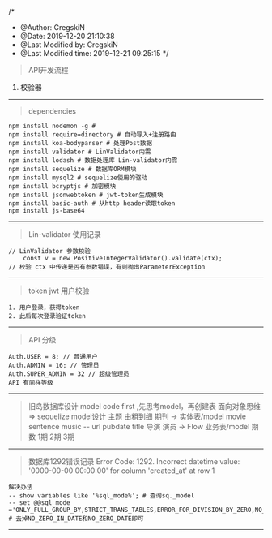 /*
 * @Author: CregskiN 
 * @Date: 2019-12-20 21:10:38 
 * @Last Modified by: CregskiN
 * @Last Modified time: 2019-12-21 09:25:15
 */
 
> API开发流程
1. 校验器


---
> dependencies
```
npm install nodemon -g #
npm install require=directory # 自动导入+注册路由
npm install koa-bodyparser # 处理Post数据
npm install validator # LinValidator内需
npm install lodash # 数据处理库 Lin-validator内需
npm install sequelize # 数据库ORM模块
npm install mysql2 # sequelize使用的驱动
npm install bcryptjs # 加密模块
npm install jsonwebtoken # jwt-token生成模块
npm install basic-auth # 从http header读取token
npm install js-base64
```


---
> Lin-validator 使用记录
```
// LinValidator 参数校验
    const v = new PositiveIntegerValidator().validate(ctx);
// 校验 ctx 中传递是否有参数错误，有则抛出ParameterException
```


---
> token jwt 用户校验
```
1. 用户登录，获得token
2. 此后每次登录验证token
```


---
> API 分级
```
Auth.USER = 8; // 普通用户
Auth.ADMIN = 16; // 管理员
Auth.SUPER_ADMIN = 32 // 超级管理员
API 有同样等级
```


---
> 旧岛数据库设计
model code first ,先思考model，再创建表 
面向对象思维 => sequelize 
model设计 主题 由粗到细
期刊 -> 实体表/model  movie sentence music -- url pubdate title 导演 演员
    -> Flow 业务表/model 期数  1期 2期 3期

---
> 数据库1292错误记录
Error Code: 1292. Incorrect datetime value: '0000-00-00 00:00:00' for column 'created_at' at row 1
```
解决办法
-- show variables like '%sql_mode%'; # 查询sq._model
-- set @@sql_mode ='ONLY_FULL_GROUP_BY,STRICT_TRANS_TABLES,ERROR_FOR_DIVISION_BY_ZERO,NO_ENGINE_SUBSTITUTION'; # 去掉NO_ZERO_IN_DATE和NO_ZERO_DATE即可
```

---
